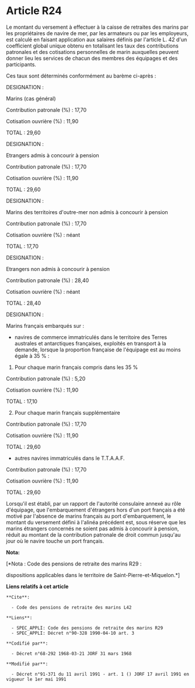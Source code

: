 # Article R24

Le montant du versement à effectuer à la caisse de retraites des marins par les propriétaires de navire de mer, par les
armateurs ou par les employeurs, est calculé en faisant application aux salaires définis par l'article L. 42 d'un coefficient
global unique obtenu en totalisant les taux des contributions patronales et des cotisations personnelles de marin auxquelles
peuvent donner lieu les services de chacun des membres des équipages et des participants.

Ces taux sont déterminés conformément au barème ci-après :

DESIGNATION :

Marins (cas général)

Contribution patronale (%) : 17,70

Cotisation ouvrière (%)    : 11,90

TOTAL                      : 29,60

DESIGNATION :

Etrangers admis à concourir à pension 

Contribution patronale (%) : 17,70

Cotisation ouvrière (%)    : 11,90

TOTAL                      : 29,60

DESIGNATION :

Marins des territoires d'outre-mer non admis à concourir à pension

Contribution patronale (%) : 17,70

Cotisation ouvrière (%)    : néant

TOTAL                      : 17,70

DESIGNATION :

Etrangers non admis à concourir à pension

Contribution patronale (%) : 28,40

Cotisation ouvrière (%)    : néant

TOTAL                      : 28,40

DESIGNATION :

Marins français embarqués sur :

- navires de commerce immatriculés dans le territoire des Terres australes et antarctiques françaises, exploités en transport
à la demande, lorsque la proportion française de l'équipage est au moins égale à 35 % :

1. Pour chaque marin français compris dans les 35 %

Contribution patronale (%) : 5,20

Cotisation ouvrière (%)    : 11,90

TOTAL                      : 17,10

2. Pour chaque marin français supplémentaire

Contribution patronale (%) : 17,70

Cotisation ouvrière (%)    : 11,90

TOTAL                      : 29,60

- autres navires immatriculés dans le T.T.A.A.F.

Contribution patronale (%) : 17,70

Cotisation ouvrière (%)    : 11,90

TOTAL                      : 29,60

Lorsqu'il est établi, par un rapport de l'autorité consulaire annexé au rôle d'équipage, que l'embarquement d'étrangers hors
d'un port français a été motivé par l'absence de marins français au port d'embarquement, le montant du versement défini à
l'alinéa précédent est, sous réserve que les marins étrangers concernés ne soient pas admis à concourir à pension, réduit au
montant de la contribution patronale de droit commun jusqu'au jour où le navire touche un port français.

**Nota:**

[*Nota : Code des pensions de retraite des marins R29 :

dispositions applicables dans le territoire de Saint-Pierre-et-Miquelon.*]

**Liens relatifs à cet article**

	**Cite**:

	  - Code des pensions de retraite des marins L42

	**Liens**:

	  - SPEC_APPLI: Code des pensions de retraite des marins R29
	  - SPEC_APPLI: Décret n°90-328 1990-04-10 art. 3

	**Codifié par**:

	  - Décret n°68-292 1968-03-21 JORF 31 mars 1968

	**Modifié par**:

	  - Décret n°91-371 du 11 avril 1991 - art. 1 () JORF 17 avril 1991 en vigueur le 1er mai 1991

